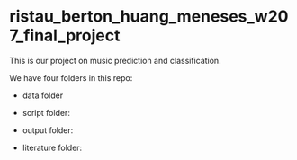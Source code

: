 # ristau_berton_huang_meneses_w207_final_project

This is our project on music prediction and classification.

We have four folders in this repo:

- data folder

- script folder:

- output folder:

- literature folder:
